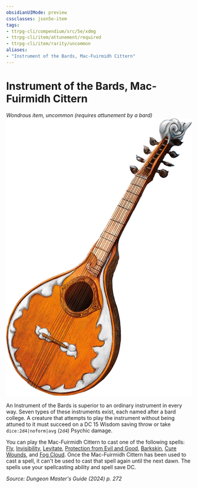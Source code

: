 ```yaml
---
obsidianUIMode: preview
cssclasses: json5e-item
tags:
- ttrpg-cli/compendium/src/5e/xdmg
- ttrpg-cli/item/attunement/required
- ttrpg-cli/item/rarity/uncommon
aliases: 
- "Instrument of the Bards, Mac-Fuirmidh Cittern"
---
```

# Instrument of the Bards, Mac-Fuirmidh Cittern
*Wondrous item, uncommon (requires attunement by a bard)*  
![](3-Compendium/items/img/mac-fuirmidh-cittern.webp#right)


An Instrument of the Bards is superior to an ordinary instrument in every way. Seven types of these instruments exist, each named after a bard college. A creature that attempts to play the instrument without being attuned to it must succeed on a DC 15 Wisdom saving throw or take `dice:2d4|noform|avg` (`2d4`) Psychic damage.

You can play the Mac-Fuirmidh Cittern to cast one of the following spells: [Fly](3-Compendium/spells/fly-xphb.md), [Invisibility](3-Compendium/spells/invisibility-xphb.md), [Levitate](3-Compendium/spells/levitate-xphb.md), [Protection from Evil and Good](3-Compendium/spells/protection-from-evil-and-good-xphb.md), [Barkskin](3-Compendium/spells/barkskin-xphb.md), [Cure Wounds](3-Compendium/spells/cure-wounds-xphb.md), and [Fog Cloud](3-Compendium/spells/fog-cloud-xphb.md). Once the Mac-Fuirmidh Cittern has been used to cast a spell, it can't be used to cast that spell again until the next dawn. The spells use your spellcasting ability and spell save DC.

*Source: Dungeon Master's Guide (2024) p. 272*